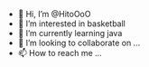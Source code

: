 - 👋 Hi, I’m @HitoOoO
- 👀 I’m interested in basketball
- 🌱 I’m currently learning java
- 💞️ I’m looking to collaborate on ...
- 📫 How to reach me ...

<!---
HitoOoO/HitoOoO is a ✨ special ✨ repository because its `README.md` (this file) appears on your GitHub profile.
You can click the Preview link to take a look at your changes.
--->
